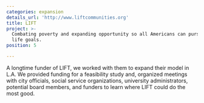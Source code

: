 ```yaml
---
categories: expansion
details_url: 'http://www.liftcommunities.org'
title: LIFT
project: >-
  Combating poverty and expanding opportunity so all Americans can pursue their
  life goals.
position: 5

---
```


A longtime funder of LIFT, we worked with them to expand their model in L.A. We provided funding for a feasibility study and, organized meetings with city officials, social service organizations, university administrators, potential board members, and funders to learn where LIFT could do the most good.
